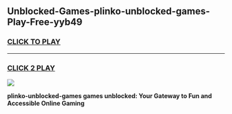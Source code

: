
## Unblocked-Games-plinko-unblocked-games-Play-Free-yyb49
<h3>
<a href="https://premium76.site?title=plinko-unblocked-games&ref=18A1">CLICK TO PLAY</a></h3>
<hr>

<h3>
<a href="https://premium76.site?title=plinko-unblocked-games&ref=18A1">CLICK 2 PLAY</a>
  
</h3>

<a href="https://premium76.site?title=plinko-unblocked-games&ref=18A1"><img src="https://clearcache.store/games.png"></a>


**plinko-unblocked-games games unblocked: Your Gateway to Fun and Accessible Online Gaming**
